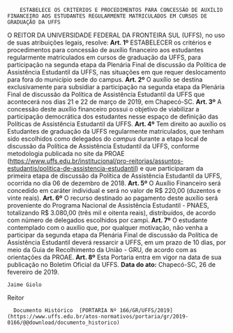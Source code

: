        ESTABELECE OS CRITÉRIOS E PROCEDIMENTOS PARA CONCESSÃO DE AUXÍLIO FINANCEIRO AOS ESTUDANTES REGULARMENTE MATRICULADOS EM CURSOS DE GRADUAÇÃO DA UFFS  

 O REITOR DA UNIVERSIDADE FEDERAL DA FRONTEIRA SUL (UFFS), no uso de suas atribuições legais, resolve:   **Art. 1º**  ESTABELECER os critérios e procedimentos para concessão de auxílio financeiro aos estudantes regularmente matriculados em cursos de graduação da UFFS, para participação na segunda etapa da Plenária Final de discussão da Política de Assistência Estudantil da UFFS, nas situações em que requer deslocamento para fora do município sede do campus.   **Art. 2º**  O auxílio se destina exclusivamente para subsidiar a participação na segunda etapa da Plenária Final de discussão da Política de Assistência Estudantil da UFFS que acontecerá nos dias 21 e 22 de março de 2019, em Chapecó-SC.   **Art. 3º**  A concessão deste auxílio financeiro possui o objetivo de viabilizar a participação democrática dos estudantes nesse espaço de definição das Políticas de Assistência Estudantil da UFFS.   **Art. 4º**  Tem direito ao auxílio os Estudantes de graduação da UFFS regularmente matriculados, que tenham sido escolhidos como delegados do *campus*  durante a etapa local de discussão da Política de Assistência Estudantil da UFFS, conforme metodologia publicada no site da PROAE (<https://www.uffs.edu.br/institucional/pro-reitorias/assuntos-estudantis/politica-de-assistencia-estudantil>) e que participaram da primeira etapa de discussão da Política de Assistência Estudantil da UFFS, ocorrida no dia 06 de dezembro de 2018.   **Art. 5º**  O Auxílio Financeiro será concedido em caráter individual e será no valor de R$ 220,00 (duzentos e vinte reais).   **Art. 6º**  O recurso destinado ao pagamento deste auxílio será proveniente do Programa Nacional de Assistência Estudantil - PNAES, totalizando R$ 3.080,00 (três mil e oitenta reais), distribuídos, de acordo com número de delegados escolhidos por campi.   **Art. 7º**  O estudante contemplado com o auxílio que, por qualquer motivação, não venha a participar da segunda etapa da Plenária Final de discussão da Política de Assistência Estudantil deverá ressarcir a UFFS, em um prazo de 10 dias, por meio da Guia de Recolhimento da União - GRU, de acordo com as orientações da PROAE.   **Art. 8º**  Esta Portaria entra em vigor na data de sua publicação no Boletim Oficial da UFFS.      **Data do ato:** Chapecó-SC, 26 de fevereiro de 2019.   
 

    Jaime Giolo   
 Reitor 

      Documento Histórico  [PORTARIA Nº 166/GR/UFFS/2019](https://www.uffs.edu.br/atos-normativos/portaria/gr/2019-0166/@@download/documento_historico)     
      